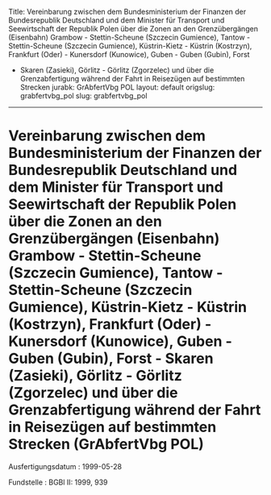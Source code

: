 Title: Vereinbarung zwischen dem Bundesministerium der Finanzen der Bundesrepublik
  Deutschland und dem Minister für Transport und Seewirtschaft der Republik Polen
  über die Zonen an den Grenzübergängen (Eisenbahn) Grambow - Stettin-Scheune (Szczecin
  Gumience), Tantow - Stettin-Scheune (Szczecin Gumience), Küstrin-Kietz - Küstrin
  (Kostrzyn), Frankfurt (Oder) - Kunersdorf (Kunowice), Guben - Guben (Gubin), Forst
  - Skaren (Zasieki), Görlitz - Görlitz (Zgorzelec) und über die Grenzabfertigung
  während der Fahrt in Reisezügen auf bestimmten Strecken
jurabk: GrAbfertVbg POL
layout: default
origslug: grabfertvbg_pol
slug: grabfertvbg_pol

---

# Vereinbarung zwischen dem Bundesministerium der Finanzen der Bundesrepublik Deutschland und dem Minister für Transport und Seewirtschaft der Republik Polen über die Zonen an den Grenzübergängen (Eisenbahn) Grambow - Stettin-Scheune (Szczecin Gumience), Tantow - Stettin-Scheune (Szczecin Gumience), Küstrin-Kietz - Küstrin (Kostrzyn), Frankfurt (Oder) - Kunersdorf (Kunowice), Guben - Guben (Gubin), Forst - Skaren (Zasieki), Görlitz - Görlitz (Zgorzelec) und über die Grenzabfertigung während der Fahrt in Reisezügen auf bestimmten Strecken (GrAbfertVbg POL)

Ausfertigungsdatum
:   1999-05-28

Fundstelle
:   BGBl II: 1999, 939

